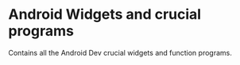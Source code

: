 # Android Widgets and crucial programs
Contains all the Android Dev crucial widgets and function programs.
